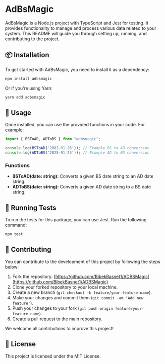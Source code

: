 # AdBsMagic

AdBsMagic is a Node.js project with TypeScript and Jest for testing. It provides functionality to manage and process various data related to your system. This README will guide you through setting up, running, and contributing to the project.

## 📦 Installation

To get started with AdBsMagic, you need to install it as a dependency:

```bash
npm install adbsmagic
```

Or if you're using Yarn:

```bash
yarn add adbsmagic
```

## 🚀 Usage

Once installed, you can use the provided functions in your code. For example:

```ts
import { BSToAD, ADToBS } from "adbsmagic";

console.log(BSToAD('2082-01-26')); // Example BS to AD conversion
console.log(ADToBS('2025-01-25')); // Example AD to BS conversion
```

### Functions

- **BSToAD(date: string):** Converts a given BS date string to an AD date string.
- **ADToBS(date: string):** Converts a given AD date string to a BS date string.

## 🧪 Running Tests

To run the tests for this package, you can use Jest. Run the following command:

```bash
npm test
```

## 👥 Contributing

You can contribute to the development of this project by following the steps below:

1. Fork the repository: [https://github.com/BibekBasnet1/ADBSMagic](https://github.com/BibekBasnet1/ADBSMagic)
2. Clone your forked repository to your local machine.
3. Create a new branch (`git checkout -b feature/your-feature-name`).
4. Make your changes and commit them (`git commit -am 'Add new feature'`).
5. Push your changes to your fork (`git push origin feature/your-feature-name`).
6. Create a pull request to the main repository.

We welcome all contributions to improve this project!

## 📜 License

This project is licensed under the MIT License.
